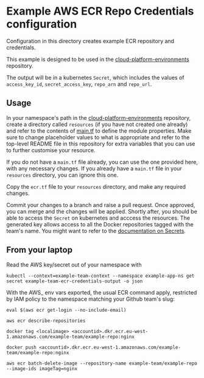 # Example AWS ECR Repo Credentials configuration

Configuration in this directory creates example ECR repository and credentials.

This example is designed to be used in the [cloud-platform-environments](https://github.com/ministryofjustice/cloud-platform-environments/) repository.

The output will be in a kubernetes `Secret`, which includes the values of `access_key_id`, `secret_access_key`, `repo_arn` and `repo_url`.

## Usage

In your namespace's path in the [cloud-platform-environments](https://github.com/ministryofjustice/cloud-platform-environments/) repository, create a directory called `resources` (if you have not created one already) and refer to the contents of [main.tf](main.tf) to define the module properties. Make sure to change placeholder values to what is appropriate and refer to the top-level README file in this repository for extra variables that you can use to further customise your resource.

If you do not have a `main.tf` file already, you can use the one provided here, with any necessary changes. If you already have a `main.tf` file in your `resources` directory, you can ignore this one.

Copy the `ecr.tf` file to your `resources` directory, and make any required changes.

Commit your changes to a branch and raise a pull request. Once approved, you can merge and the changes will be applied. Shortly after, you should be able to access the `Secret` on kubernetes and acccess the resources. The generated key allows access to all the Docker repositories tagged with the team's name. You might want to refer to the [documentation on Secrets](https://kubernetes.io/docs/concepts/configuration/secret/).

## From your laptop

Read the AWS key/secret out of your namespace with

```
kubectl --context=example-team-context --namespace example-app-ns get secret example-team-ecr-credentials-output -o json

```

With the AWS_ env vars exported, the usual ECR command apply, restricted by IAM policy to the namespace matching your Github team's slug:

```
eval $(aws ecr get-login --no-include-email)

aws ecr describe-repositories

docker tag <localimage> <accountid>.dkr.ecr.eu-west-1.amazonaws.com/example-team/example-repo:nginx

docker push <accountid>.dkr.ecr.eu-west-1.amazonaws.com/example-team/example-repo:nginx

aws ecr batch-delete-image --repository-name example-team/example-repo --image-ids imageTag=nginx

```
